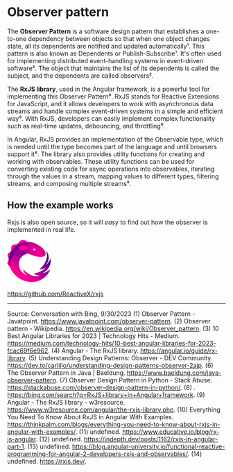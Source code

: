 # Observer pattern


The **Observer Pattern** is a software design pattern that establishes a one-to-one dependency between objects so that when one object changes state, all its dependents are notified and updated automatically¹. This pattern is also known as Dependents or Publish-Subscribe¹. It's often used for implementing distributed event-handling systems in event-driven software². The object that maintains the list of its dependents is called the subject, and the dependents are called observers².

The **RxJS library**, used in the Angular framework, is a powerful tool for implementing this Observer Pattern⁶. RxJS stands for Reactive Extensions for JavaScript, and it allows developers to work with asynchronous data streams and handle complex event-driven systems in a simple and efficient way⁶. With RxJS, developers can easily implement complex functionality such as real-time updates, debouncing, and throttling⁶.

In Angular, RxJS provides an implementation of the Observable type, which is needed until the type becomes part of the language and until browsers support it⁸. The library also provides utility functions for creating and working with observables. These utility functions can be used for converting existing code for async operations into observables, iterating through the values in a stream, mapping values to different types, filtering streams, and composing multiple streams⁸.

## How the example works

Rxjs is also open source, so it will *easy* to find out how the observer is implemented in real life.

![alt](https://raw.githubusercontent.com/ReactiveX/rxjs/master/apps/rxjs.dev/src/assets/images/logos/Rx_Logo_S.png)

https://github.com/ReactiveX/rxjs



---



Source: Conversation with Bing, 9/30/2023
(1) Observer Pattern - Javatpoint. https://www.javatpoint.com/observer-pattern.
(2) Observer pattern - Wikipedia. https://en.wikipedia.org/wiki/Observer_pattern.
(3) 10 Best Angular Libraries for 2023 | Technology Hits - Medium. https://medium.com/technology-hits/10-best-angular-libraries-for-2023-fcac69f6e962.
(4) Angular - The RxJS library. https://angular.io/guide/rx-library.
(5) Understanding Design Patterns: Observer - DEV Community. https://dev.to/carlillo/understanding-design-patterns-observer-2ajp.
(6) The Observer Pattern in Java | Baeldung. https://www.baeldung.com/java-observer-pattern.
(7) Observer Design Pattern in Python - Stack Abuse. https://stackabuse.com/observer-design-pattern-in-python/.
(8) . https://bing.com/search?q=RxJS+library+in+Angular+framework.
(9) Angular - The RxJS library - w3resource. https://www.w3resource.com/angular/the-rxjs-library.php.
(10) Everything You Need To Know About RxJS in Angular With Examples. https://thinkpalm.com/blogs/everything-you-need-to-know-about-rxjs-in-angular-with-examples/.
(11) undefined. https://www.educative.io/blog/rx-js-angular.
(12) undefined. https://indepth.dev/posts/1162/rxjs-in-angular-part-1.
(13) undefined. https://blog.angular-university.io/functional-reactive-programming-for-angular-2-developers-rxjs-and-observables/.
(14) undefined. https://rxjs.dev/.